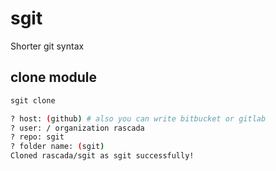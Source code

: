 # sgit
Shorter git syntax

## clone module
```sh
sgit clone

? host: (github) # also you can write bitbucket or gitlab
? user: / organization rascada
? repo: sgit
? folder name: (sgit)
Cloned rascada/sgit as sgit successfully!
```
